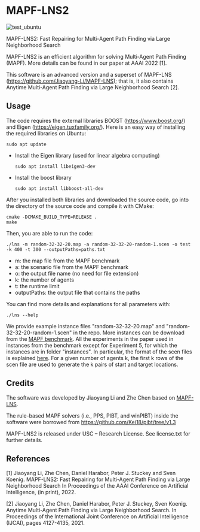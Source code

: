 # MAPF-LNS2
![test_ubuntu](https://github.com/Jiaoyang-Li/MAPF-LNS/actions/workflows/test_ubuntu.yml/badge.svg)
<!---![test_macos](https://github.com/Jiaoyang-Li/MAPF-LNS/actions/workflows/test_macos.yml/badge.svg)--->

MAPF-LNS2: Fast Repairing for Multi-Agent Path Finding via Large Neighborhood Search


MAPF-LNS2 is an efficient algorithm for solving Multi-Agent Path Finding (MAPF). 
More details can be found in our paper at AAAI 2022 [1].

This software is an advanced version and a superset of MAPF-LNS (https://github.com/Jiaoyang-Li/MAPF-LNS); that is, it also contains Anytime Multi-Agent Path Finding via Large Neighborhood Search [2]. 

## Usage
The code requires the external libraries 
BOOST (https://www.boost.org/) and Eigen (https://eigen.tuxfamily.org/). 
Here is an easy way of installing the required libraries on Ubuntu:    
```shell script
sudo apt update
```
- Install the Eigen library (used for linear algebra computing)
    ```shell script
    sudo apt install libeigen3-dev
    ```
- Install the boost library 
    ```shell script
    sudo apt install libboost-all-dev
    ```
    
After you installed both libraries and downloaded the source code, 
go into the directory of the source code and compile it with CMake: 
```shell script
cmake -DCMAKE_BUILD_TYPE=RELEASE .
make
```

Then, you are able to run the code:
```
./lns -m random-32-32-20.map -a random-32-32-20-random-1.scen -o test -k 400 -t 300 --outputPaths=paths.txt 
```

- m: the map file from the MAPF benchmark
- a: the scenario file from the MAPF benchmark
- o: the output file name (no need for file extension)
- k: the number of agents
- t: the runtime limit
- outputPaths: the output file that contains the paths

You can find more details and explanations for all parameters with:
```
./lns --help
```

We provide example instance files "random-32-32-20.map" and "random-32-32-20-random-1.scen" in the repo. 
More instances can be download from the [MAPF benchmark](https://movingai.com/benchmarks/mapf/index.html).
All the experiments in the paper used in instances from the benchmark except for Experiment 5, 
for which the instances are in folder "instances". 
In particular, the format of the scen files is explained [here](https://movingai.com/benchmarks/formats.html). 
For a given number of agents k, the first k rows of the scen file are used to generate the k pairs of start and target locations.

## Credits

The software was developed by Jiaoyang Li and Zhe Chen based on [MAPF-LNS](https://github.com/Jiaoyang-Li/MAPF-LNS).

The rule-based MAPF solvers (i.e., PPS, PIBT, and winPIBT) inside the software were borrowed from 
https://github.com/Kei18/pibt/tree/v1.3

MAPF-LNS2 is released under USC – Research License. See license.txt for further details.
 
## References
[1] Jiaoyang Li, Zhe Chen, Daniel Harabor, Peter J. Stuckey and Sven Koenig.
MAPF-LNS2: Fast Repairing for Multi-Agent Path Finding via Large Neighborhood Search
In Proceedings of the AAAI Conference on Artificial Intelligence, (in print), 2022.

[2] Jiaoyang Li, Zhe Chen, Daniel Harabor, Peter J. Stuckey, Sven Koenig. 
Anytime Multi-Agent Path Finding via Large Neighborhood Search. 
In Proceedings of the International Joint Conference on Artificial Intelligence (IJCAI), pages 4127-4135, 2021.
